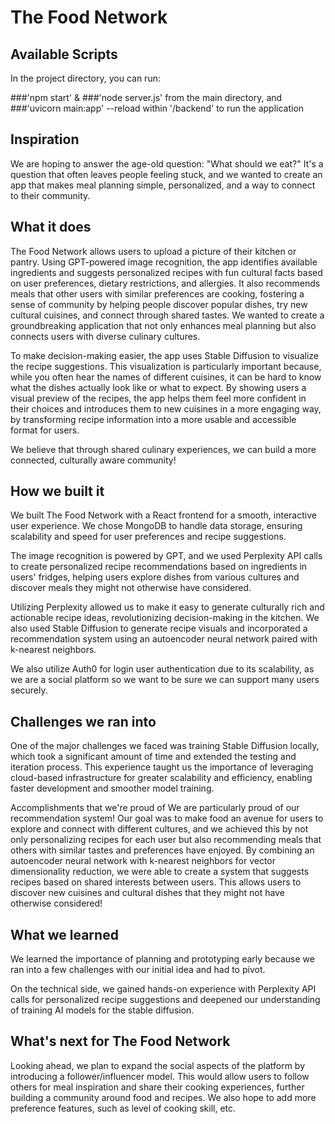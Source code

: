 # The Food Network


## Available Scripts

In the project directory, you can run:

###'npm start' & ###'node server.js' from the main directory, and ###'uvicorn main:app' --reload within '/backend' to run the application

## Inspiration
We are hoping to answer the age-old question: "What should we eat?" It's a question that often leaves people feeling stuck, and we wanted to create an app that makes meal planning simple, personalized, and a way to connect to their community.

## What it does
The Food Network allows users to upload a picture of their kitchen or pantry. Using GPT-powered image recognition, the app identifies available ingredients and suggests personalized recipes with fun cultural facts based on user preferences, dietary restrictions, and allergies. It also recommends meals that other users with similar preferences are cooking, fostering a sense of community by helping people discover popular dishes, try new cultural cuisines, and connect through shared tastes. We wanted to create a groundbreaking application that not only enhances meal planning but also connects users with diverse culinary cultures.

To make decision-making easier, the app uses Stable Diffusion to visualize the recipe suggestions. This visualization is particularly important because, while you often hear the names of different cuisines, it can be hard to know what the dishes actually look like or what to expect. By showing users a visual preview of the recipes, the app helps them feel more confident in their choices and introduces them to new cuisines in a more engaging way, by transforming recipe information into a more usable and accessible format for users.

We believe that through shared culinary experiences, we can build a more connected, culturally aware community!

## How we built it
We built The Food Network with a React frontend for a smooth, interactive user experience. We chose MongoDB to handle data storage, ensuring scalability and speed for user preferences and recipe suggestions.

The image recognition is powered by GPT, and we used Perplexity API calls to create personalized recipe recommendations based on ingredients in users' fridges, helping users explore dishes from various cultures and discover meals they might not otherwise have considered.

Utilizing Perplexity allowed us to make it easy to generate culturally rich and actionable recipe ideas, revolutionizing decision-making in the kitchen. We also used Stable Diffusion to generate recipe visuals and incorporated a recommendation system using an autoencoder neural network paired with k-nearest neighbors.

We also utilize Auth0 for login user authentication due to its scalability, as we are a social platform so we want to be sure we can support many users securely.

## Challenges we ran into
One of the major challenges we faced was training Stable Diffusion locally, which took a significant amount of time and extended the testing and iteration process. This experience taught us the importance of leveraging cloud-based infrastructure for greater scalability and efficiency, enabling faster development and smoother model training.

Accomplishments that we're proud of
We are particularly proud of our recommendation system! Our goal was to make food an avenue for users to explore and connect with different cultures, and we achieved this by not only personalizing recipes for each user but also recommending meals that others with similar tastes and preferences have enjoyed. By combining an autoencoder neural network with k-nearest neighbors for vector dimensionality reduction, we were able to create a system that suggests recipes based on shared interests between users. This allows users to discover new cuisines and cultural dishes that they might not have otherwise considered!

## What we learned
We learned the importance of planning and prototyping early because we ran into a few challenges with our initial idea and had to pivot.

On the technical side, we gained hands-on experience with Perplexity API calls for personalized recipe suggestions and deepened our understanding of training AI models for the stable diffusion.

## What's next for The Food Network
Looking ahead, we plan to expand the social aspects of the platform by introducing a follower/influencer model. This would allow users to follow others for meal inspiration and share their cooking experiences, further building a community around food and recipes. We also hope to add more preference features, such as level of cooking skill, etc.
